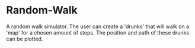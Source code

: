 # Random-Walk
A random walk simulator. The user can create a 'drunks' that will walk on a 'map' for a chosen amount of steps. The position and path of these drunks can be plotted.
